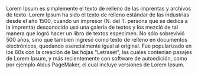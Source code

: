 Lorem Ipsum es simplemente el texto de relleno de las imprentas y archivos de texto. Lorem Ipsum ha sido el texto de relleno estándar de las industrias desde el año 1500,
 cuando un impresor (N. del T. persona que se dedica a la imprenta) desconocido usó una galería de textos y los mezcló de tal manera que logró hacer un libro de textos 
 especimen. No sólo sobrevivió 500 años, sino que tambien ingresó como texto de relleno en documentos electrónicos, quedando esencialmente igual al original. Fue popularizado 
 en los 60s con la creación de las hojas "Letraset", las cuales contenian pasajes de Lorem Ipsum, y más recientemente con software de autoedición, como por ejemplo Aldus 
 PageMaker, el cual incluye versiones de Lorem Ipsum.